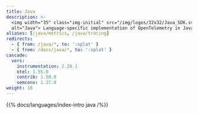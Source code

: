 ```yaml
---
title: Java
description: >-
  <img width="35" class="img-initial" src="/img/logos/32x32/Java_SDK.svg"
  alt="Java"> Language-specific implementation of OpenTelemetry in Java.
aliases: [/java/metrics, /java/tracing]
redirects:
  - { from: /java/*, to: ':splat' }
  - { from: /docs/java/*, to: ':splat' }
cascade:
  vers:
    instrumentation: 2.20.1
    otel: 1.55.0
    contrib: 1.50.0
    semconv: 1.37.0
weight: 18
---
```


{{% docs/languages/index-intro java /%}}
